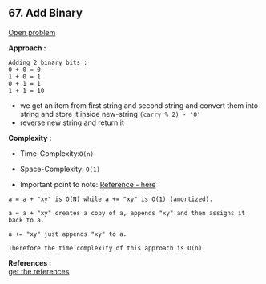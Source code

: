 ## 67. Add Binary

[Open problem](https://leetcode.com/problems/add-binary/)

**Approach :**<br>

```
Adding 2 binary bits :
0 + 0 = 0
1 + 0 = 1
0 + 1 = 1
1 + 1 = 10
```

- we get an item from first string and second string and convert them into string and store it inside new-string `(carry % 2) - '0'`
- reverse new string and return it

**Complexity :**<br>

- Time-Complexity:`O(n)`
- Space-Complexity: `O(1)`

- Important point to note: [Reference - here](http://codeforces.com/blog/entry/66660)

```
a = a + "xy" is O(N) while a += "xy" is O(1) (amortized).

a = a + "xy" creates a copy of a, appends "xy" and then assigns it back to a.

a += "xy" just appends "xy" to a.

Therefore the time complexity of this approach is O(n).
```

**References :**<br>
[get the references](<https://leetcode.com/problems/add-binary/discuss/1680021/Very-simple-O(n)-C%2B%2B-solution>)

```

```
